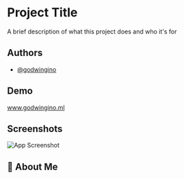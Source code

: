
# Project Title

A brief description of what this project does and who it's for


## Authors

- [@godwingino](https://www.github.com/godwingino)


## Demo

www.godwingino.ml


## Screenshots

![App Screenshot](https://via.placeholder.com/468x300?text=App+Screenshot+Here)


## 🚀 About Me


